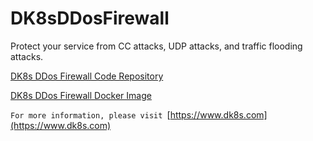 # DK8sDDosFirewall
Protect your service from CC attacks, UDP attacks, and traffic flooding attacks.

[DK8s DDos Firewall Code Repository](https://github.com/yinyue123/DK8sDDosFirewall)

[DK8s DDos Firewall Docker Image](https://hub.docker.com/r/yinyue123/ddos-firewal)

`For more information, please visit `[https://www.dk8s.com](https://www.dk8s.com)
